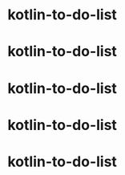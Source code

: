# kotlin-to-do-list
# kotlin-to-do-list
# kotlin-to-do-list
# kotlin-to-do-list
# kotlin-to-do-list
